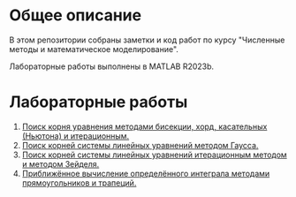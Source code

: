 # Общее описание

В этом репозитории собраны заметки и код работ по курсу "Численные методы и математическое моделирование".

Лабораторные работы выполнены в MATLAB R2023b.
 
# Лабораторные работы
 
 1. [Поиск корня уравнения методами бисекции, хорд, касательных (Ньютона) и итерационным.](/Task1/Task1_equation_solving.md)
 2. [Поиск корней системы линейных уравнений методом Гаусса.](/Task2/Task2_system_iteration.md)
 3. [Поиск корней системы линейных уравнений итерационным методом и методом Зейделя.](/Task3/Task3_system_Gauss.md)
 4. [Приближённое вычисление определённого интеграла методами прямоугольников и трапеций.](/Task4/Task4_integral.md)

